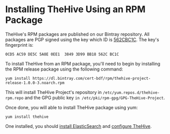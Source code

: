 # Installing TheHive Using an RPM Package

TheHive's RPM packages are published on our Bintray repository. All packages are PGP signed using the key which ID is [562CBC1C](https://raw.githubusercontent.com/TheHive-Project/TheHive/master/PGP-PUBLIC-KEY). The key's fingerprint is:

```0CD5 AC59 DE5C 5A8E 0EE1  3849 3D99 BB18 562C BC1C```

To install TheHive from an RPM package, you'll need to begin by installing the RPM release package using the following command:
```
yum install https://dl.bintray.com/cert-bdf/rpm/thehive-project-release-1.0.0-3.noarch.rpm
```
This will install TheHive Project's repository in `/etc/yum.repos.d/thehive-rpm.repo` and the GPG public key `in
/etc/pki/rpm-gpg/GPG-TheHive-Project`.
 
Once done, you will able to install TheHive package using yum:
```
yum install thehive
```

One installed, you should [install ElasticSearch](elasticsearch-guide.md) and [configure TheHive](../admin/configuration.md).
